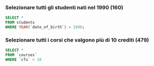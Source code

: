 ### Selezionare tutti gli studenti nati nel 1990 (160)

```SQL
SELECT *
FROM students
WHERE YEAR(`date_of_birth`) = 1990;
```

### Selezionare tutti i corsi che valgono più di 10 crediti (479)

```SQL
SELECT * 
FROM `courses`
WHERE `cfu` > 10
```